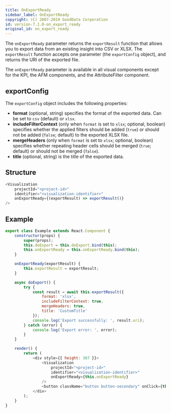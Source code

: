 ```yaml
---
title: OnExportReady
sidebar_label: OnExportReady
copyright: (C) 2007-2019 GoodData Corporation
id: version-7.1.0-on_export_ready
original_id: on_export_ready
---
```


The `onExportReady` parameter returns the `exportResult` function that allows you to export data from an existing insight into CSV or XLSX. The `exportResult` function accepts one parameter (the `exportConfig` object), and returns the URI of the exported file.

The `onExportReady` parameter is available in all visual components except for the KPI, the AFM components, and the AttributeFilter component.

## exportConfig

The `exportConfig` object includes the following properties:
* **format** (optional, string) specifies the format of the exported data. Can be set to `csv` (default) or `xlsx`.
* **includeFilterContext** (only when `format` is set to `xlsx`; optional, boolean) specifies whether the applied filters should be added (`true`) or should not be added (`false`; default) to the exported XLSX file.
* **mergeHeaders** (only when `format` is set to `xlsx`; optional, boolean) specifies whether repeating header cells should be merged (`true`; default) or should not be merged (`false`).
* **title** (optional, string) is the title of the exported data.

## Structure

```javascript
<Visualization
    projectId="<project-id>"
    identifier="<visualization-identifier>"
    onExportReady={(exportResult) => exportResult()}
/>
```

## Example

```javascript
export class Example extends React.Component {
    constructor(props) {
        super(props);
        this.doExport = this.doExport.bind(this);
        this.onExportReady = this.onExportReady.bind(this);
    }

    onExportReady(exportResult) {
        this.exportResult = exportResult;
    }

    async doExport() {
        try {
            const result = await this.exportResult({
                format: 'xlsx',
                includeFilterContext: true,
                mergeHeaders: true,
                title: 'CustomTitle'
            });
            console.log('Export successfully: ', result.uri);
        } catch (error) {
            console.log('Export error: ', error);
        }
    }

    render() {
        return (
            <div style={{ height: 367 }}>
                <Visualization
                    projectId="<project-id>"
                    identifier="<visualization-identifier>"
                    onExportReady={this.onExportReady}
                />
                <button className="button button-secondary" onClick={this.doExport}>Export</button>
            </div>
        );
    }
}
```
